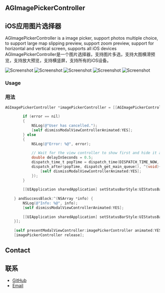 ## AGImagePickerController
## iOS应用图片选择器

AGImagePickerController is a image picker, support photos multiple choice, to support large map slipping preview, support zoom preview, support for horizontal and vertical screen, supports all iOS devices
AGImagePickerController是一个图片选择器，支持图片多选，支持大图横滑预览，支持放大预览，支持横竖屏，支持所有的iOS设备。

![Screenshot](https://dl.dropboxusercontent.com/u/59801943/Screenshots/AGImagePickerController-1.png)
![Screenshot](https://dl.dropboxusercontent.com/u/59801943/Screenshots/AGImagePickerController-2.png)
![Screenshot](https://dl.dropboxusercontent.com/u/59801943/Screenshots/AGImagePickerController-3.png)
![Screenshot](https://dl.dropboxusercontent.com/u/59801943/Screenshots/AGImagePickerController-4.png)
![Screenshot](https://dl.dropboxusercontent.com/u/59801943/Screenshots/AGImagePickerController-5.png)


### Usage
### 用法

``` objective-c
AGImagePickerController *imagePickerController = [[AGImagePickerController alloc] initWithFailureBlock:^(NSError *error) {

        if (error == nil)
        {
            NSLog(@"User has cancelled.");
            [self dismissModalViewControllerAnimated:YES];
        } else
        {     
            NSLog(@"Error: %@", error);
        
            // Wait for the view controller to show first and hide it after that
            double delayInSeconds = 0.5;
            dispatch_time_t popTime = dispatch_time(DISPATCH_TIME_NOW, delayInSeconds * NSEC_PER_SEC);
            dispatch_after(popTime, dispatch_get_main_queue(), ^(void){
                [self dismissModalViewControllerAnimated:YES];
            });
        }
            
        [[UIApplication sharedApplication] setStatusBarStyle:UIStatusBarStyleDefault animated:YES];
        
    } andSuccessBlock:^(NSArray *info) {
        NSLog(@"Info: %@", info);
        [self dismissModalViewControllerAnimated:YES];
        
        [[UIApplication sharedApplication] setStatusBarStyle:UIStatusBarStyleDefault animated:YES];
    }];
    
    [self presentModalViewController:imagePickerController animated:YES];
    [imagePickerController release];
```

## Contact
## 联系

- [GitHub](https://github.com/SpringOx)
- [Email](jiachunke@gmail.com)





